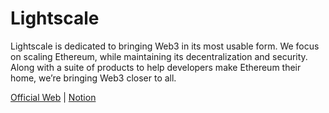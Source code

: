 # Lightscale

Lightscale is dedicated to bringing Web3 in its most usable form. We focus on scaling Ethereum, while maintaining its decentralization and security. Along with a suite of products to help developers make Ethereum their home, we’re bringing Web3 closer to all.

[Official Web](https://lightscale.io) | [Notion](https://lightscale.notion.site/Lightscale-1f2f933aebd7461096223a0d1703a676)

